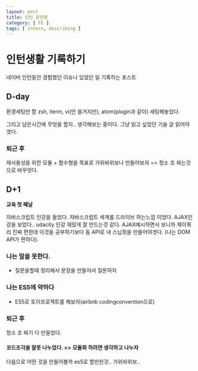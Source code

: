 ```yaml
---
layout: post
title: 인턴 문찬용
category: [ FE ]
tags: [ intern, describing ]
---
```



# 인턴생활 기록하기

네이버 인턴동안 경험했던 이슈나 있었던 일 기록하는 포스트

## D-day

환경세팅만 함
zsh, iterm, vi(안 쓸거지만), atom(plugin과 같이) 세팅해놓았다.

그리고 남은시간에 무엇을 할지.. 생각해보는 중이다. 그냥 읽고 싶었던 기술 글 읽어야겟다.

### 퇴근 후

재사용성을 위한 모듈 + 함수형을 목표로 가위바위보나 만들어보자 => 청소 조 짜는것으로 바꾸엇다.


## D+1

**교육 첫 째날**

자바스크립트 인강을 들었다. 자바스크립트 세계를 드라이브 하는느낌 이었다.
AJAX인강을 보았다.. udacity 인강 재밌게 잘 만드는것 같다.
AJAX예시하면서 보니까 제이쿼리 진짜 편한데 이것을 공부하기보다 돔 API로 내 스닙핏을 만들어야겟다. (나는 DOM API가 편하다).


### 나는 말을 못한다.
* 질문을할때 정리해서 문장을 만들어서 질문하자

### 나는 ES5에 약하다
* ES5로 토이프로젝트를 해보자(airbnb codingconvention으로)


### 퇴근 후

청소 조 짜기 다 만들었다.

####  코드조각을 잘못 나누었다. => 모듈화 하려면 생각하고 나누자

다음으로 어떤 것을 만들어볼까 es5로 할만한것.. 가위바위보..
